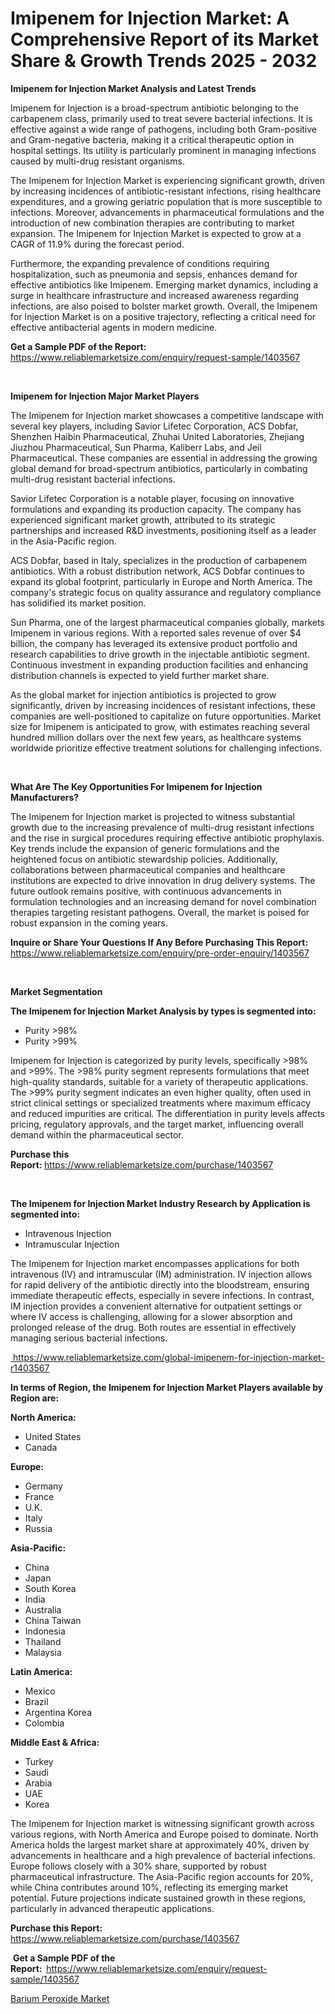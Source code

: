 <p><h1>Imipenem for Injection Market: A Comprehensive Report of its Market Share & Growth Trends 2025 - 2032</h1></p><p><strong>Imipenem for Injection Market Analysis and Latest Trends</strong></p>
<p><p>Imipenem for Injection is a broad-spectrum antibiotic belonging to the carbapenem class, primarily used to treat severe bacterial infections. It is effective against a wide range of pathogens, including both Gram-positive and Gram-negative bacteria, making it a critical therapeutic option in hospital settings. Its utility is particularly prominent in managing infections caused by multi-drug resistant organisms.</p><p>The Imipenem for Injection Market is experiencing significant growth, driven by increasing incidences of antibiotic-resistant infections, rising healthcare expenditures, and a growing geriatric population that is more susceptible to infections. Moreover, advancements in pharmaceutical formulations and the introduction of new combination therapies are contributing to market expansion. The Imipenem for Injection Market is expected to grow at a CAGR of 11.9% during the forecast period. </p><p>Furthermore, the expanding prevalence of conditions requiring hospitalization, such as pneumonia and sepsis, enhances demand for effective antibiotics like Imipenem. Emerging market dynamics, including a surge in healthcare infrastructure and increased awareness regarding infections, are also poised to bolster market growth. Overall, the Imipenem for Injection Market is on a positive trajectory, reflecting a critical need for effective antibacterial agents in modern medicine.</p></p>
<p><strong>Get a Sample PDF of the Report:&nbsp;</strong> <a href="https://www.reliablemarketsize.com/enquiry/request-sample/1403567?utm_campaign=3344&utm_medium=2&utm_source=Github&utm_content=ia&utm_term=28032025&utm_id=imipenem-for-injection">https://www.reliablemarketsize.com/enquiry/request-sample/1403567</a></p>
<p>&nbsp;</p>
<p><strong>Imipenem for Injection Major Market Players</strong></p>
<p><p>The Imipenem for Injection market showcases a competitive landscape with several key players, including Savior Lifetec Corporation, ACS Dobfar, Shenzhen Haibin Pharmaceutical, Zhuhai United Laboratories, Zhejiang Jiuzhou Pharmaceutical, Sun Pharma, Kaliberr Labs, and Jeil Pharmaceutical. These companies are essential in addressing the growing global demand for broad-spectrum antibiotics, particularly in combating multi-drug resistant bacterial infections.</p><p>Savior Lifetec Corporation is a notable player, focusing on innovative formulations and expanding its production capacity. The company has experienced significant market growth, attributed to its strategic partnerships and increased R&D investments, positioning itself as a leader in the Asia-Pacific region.</p><p>ACS Dobfar, based in Italy, specializes in the production of carbapenem antibiotics. With a robust distribution network, ACS Dobfar continues to expand its global footprint, particularly in Europe and North America. The company's strategic focus on quality assurance and regulatory compliance has solidified its market position.</p><p>Sun Pharma, one of the largest pharmaceutical companies globally, markets Imipenem in various regions. With a reported sales revenue of over $4 billion, the company has leveraged its extensive product portfolio and research capabilities to drive growth in the injectable antibiotic segment. Continuous investment in expanding production facilities and enhancing distribution channels is expected to yield further market share.</p><p>As the global market for injection antibiotics is projected to grow significantly, driven by increasing incidences of resistant infections, these companies are well-positioned to capitalize on future opportunities. Market size for Imipenem is anticipated to grow, with estimates reaching several hundred million dollars over the next few years, as healthcare systems worldwide prioritize effective treatment solutions for challenging infections.</p></p>
<p>&nbsp;</p>
<p><strong>What Are The Key Opportunities For Imipenem for Injection Manufacturers?</strong></p>
<p><p>The Imipenem for Injection market is projected to witness substantial growth due to the increasing prevalence of multi-drug resistant infections and the rise in surgical procedures requiring effective antibiotic prophylaxis. Key trends include the expansion of generic formulations and the heightened focus on antibiotic stewardship policies. Additionally, collaborations between pharmaceutical companies and healthcare institutions are expected to drive innovation in drug delivery systems. The future outlook remains positive, with continuous advancements in formulation technologies and an increasing demand for novel combination therapies targeting resistant pathogens. Overall, the market is poised for robust expansion in the coming years.</p></p>
<p><strong>Inquire or Share Your Questions If Any Before Purchasing This Report:</strong> <a href="https://www.reliablemarketsize.com/enquiry/pre-order-enquiry/1403567?utm_campaign=3344&utm_medium=2&utm_source=Github&utm_content=ia&utm_term=28032025&utm_id=imipenem-for-injection">https://www.reliablemarketsize.com/enquiry/pre-order-enquiry/1403567</a></p>
<p>&nbsp;</p>
<p><strong>Market Segmentation</strong></p>
<p><strong>The Imipenem for Injection Market Analysis by types is segmented into:</strong></p>
<p><ul><li>Purity >98%</li><li>Purity >99%</li></ul></p>
<p><p>Imipenem for Injection is categorized by purity levels, specifically >98% and >99%. The >98% purity segment represents formulations that meet high-quality standards, suitable for a variety of therapeutic applications. The >99% purity segment indicates an even higher quality, often used in strict clinical settings or specialized treatments where maximum efficacy and reduced impurities are critical. The differentiation in purity levels affects pricing, regulatory approvals, and the target market, influencing overall demand within the pharmaceutical sector.</p></p>
<p><strong>Purchase this Report:&nbsp;</strong><a href="https://www.reliablemarketsize.com/purchase/1403567?utm_campaign=3344&utm_medium=2&utm_source=Github&utm_content=ia&utm_term=28032025&utm_id=imipenem-for-injection">https://www.reliablemarketsize.com/purchase/1403567</a></p>
<p>&nbsp;</p>
<p><strong>The Imipenem for Injection Market Industry Research by Application is segmented into:</strong></p>
<p><ul><li>Intravenous Injection</li><li>Intramuscular Injection</li></ul></p>
<p><p>The Imipenem for Injection market encompasses applications for both intravenous (IV) and intramuscular (IM) administration. IV injection allows for rapid delivery of the antibiotic directly into the bloodstream, ensuring immediate therapeutic effects, especially in severe infections. In contrast, IM injection provides a convenient alternative for outpatient settings or where IV access is challenging, allowing for a slower absorption and prolonged release of the drug. Both routes are essential in effectively managing serious bacterial infections.</p></p>
<p><a href="https://www.reliablemarketsize.com/global-imipenem-for-injection-market-r1403567?utm_campaign=3344&utm_medium=2&utm_source=Github&utm_content=ia&utm_term=28032025&utm_id=imipenem-for-injection">&nbsp;https://www.reliablemarketsize.com/global-imipenem-for-injection-market-r1403567</a></p>
<p><strong>In terms of Region, the Imipenem for Injection Market Players available by Region are:</strong></p>
<p>
    <p> <strong> North America: </strong>
        <ul>
            <li>United States</li>
            <li>Canada</li>
        </ul>
        </p> 
    <p> <strong> Europe: </strong>
        <ul>
            <li>Germany</li>
            <li>France</li>
            <li>U.K.</li>
            <li>Italy</li>
            <li>Russia</li>
        </ul>
        </p> 
    <p> <strong> Asia-Pacific: </strong>
        <ul>
            <li>China</li>
            <li>Japan</li>
            <li>South Korea</li>
            <li>India</li>
            <li>Australia</li>
            <li>China Taiwan</li>
            <li>Indonesia</li>
            <li>Thailand</li>
            <li>Malaysia</li>
        </ul>
        </p> 
    <p> <strong> Latin America: </strong>
        <ul>
            <li>Mexico</li>
            <li>Brazil</li>
            <li>Argentina Korea</li>
            <li>Colombia</li>
        </ul>
        </p> 
    <p> <strong> Middle East & Africa: </strong>
        <ul>
            <li>Turkey</li>
            <li>Saudi</li>
            <li>Arabia</li>
            <li>UAE</li>
            <li>Korea</li>
        </ul>
    </p>
    </p>
<p><p>The Imipenem for Injection market is witnessing significant growth across various regions, with North America and Europe poised to dominate. North America holds the largest market share at approximately 40%, driven by advancements in healthcare and a high prevalence of bacterial infections. Europe follows closely with a 30% share, supported by robust pharmaceutical infrastructure. The Asia-Pacific region accounts for 20%, while China contributes around 10%, reflecting its emerging market potential. Future projections indicate sustained growth in these regions, particularly in advanced therapeutic applications.</p></p>
<p><strong>Purchase this Report: </strong><a href="https://www.reliablemarketsize.com/purchase/1403567?utm_campaign=3344&utm_medium=2&utm_source=Github&utm_content=ia&utm_term=28032025&utm_id=imipenem-for-injection">https://www.reliablemarketsize.com/purchase/1403567</a></p>
<p>&nbsp;<strong>Get a Sample PDF of the Report:&nbsp;&nbsp;</strong><a href="https://www.reliablemarketsize.com/enquiry/request-sample/1403567?utm_campaign=3344&utm_medium=2&utm_source=Github&utm_content=ia&utm_term=28032025&utm_id=imipenem-for-injection">https://www.reliablemarketsize.com/enquiry/request-sample/1403567</a></p>
<p><strong></strong></p>
<p><p><a href="https://github.com/miottaredlin79/Market-Research-Report-List-1/blob/main/barium-peroxide-market.md?utm_campaign=3344&utm_medium=2&utm_source=Github&utm_content=ia&utm_term=28032025&utm_id=imipenem-for-injection">Barium Peroxide Market</a></p></p>